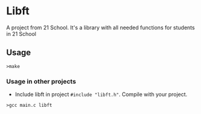 # Libft
A project from 21 School. It's a library with all needed functions for students in 21 School

## Usage
```
>make
```
### Usage in other projects
* Include libft in project `#include "libft.h"`. Compile with your project.
```
>gcc main.c libft
```
